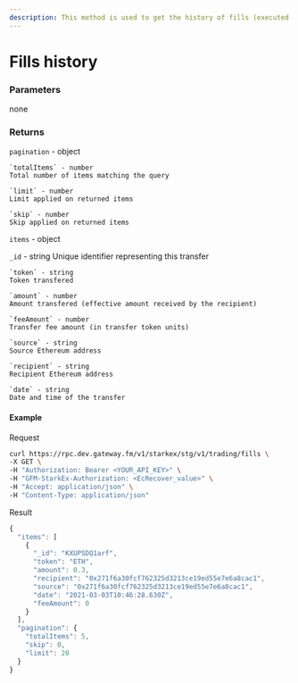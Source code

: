 ```yaml
---
description: This method is used to get the history of fills (executed trades) for the authenticated user
---
```

# Fills history

### **Parameters**
none

### **Returns**
`pagination` - object

    `totalItems` - number
    Total number of items matching the query
    
    `limit` - number
    Limit applied on returned items
    
    `skip` - number
    Skip applied on returned items

`items` - object

`_id` - string
Unique identifier representing this transfer

    `token` - string
    Token transfered
    
    `amount` - number
    Amount transfered (effective amount received by the recipient)
    
    `feeAmount` - number
    Transfer fee amount (in transfer token units)
    
    `source` - string
    Source Ethereum address
    
    `recipient` - string
    Recipient Ethereum address
    
    `date` - string
    Date and time of the transfer

#### **Example**

Request

```bash
curl https://rpc.dev.gateway.fm/v1/starkex/stg/v1/trading/fills \
-X GET \
-H "Authorization: Bearer <YOUR_API_KEY>" \
-H "GFM-StarkEx-Authorization: <EcRecover_value>" \
-H "Accept: application/json" \
-H "Content-Type: application/json"
```


Result

```javascript
{
  "items": [
    {
      "_id": "KXUPSDQ1arf",
      "token": "ETH",
      "amount": 0.3,
      "recipient": "0x271f6a30fcf762325d3213ce19ed55e7e6a8cac1",
      "source": "0x271f6a30fcf762325d3213ce19ed55e7e6a8cac1",
      "date": "2021-03-03T10:46:28.630Z",
      "feeAmount": 0
    }
  ],
  "pagination": {
    "totalItems": 5,
    "skip": 0,
    "limit": 20
  }
}
```